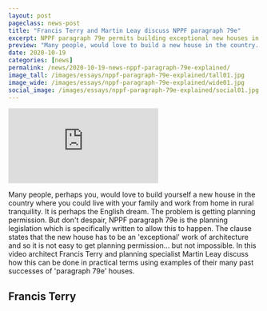 ```yaml
---
layout: post
pageclass: news-post
title: "Francis Terry and Martin Leay discuss NPPF paragraph 79e"
excerpt: NPPF paragraph 79e permits building exceptional new houses in the country. Francis Terry and Martin Leay discuss the NPPF paragraph 79e planning clause.
preview: "Many people, would love to build a new house in the country. The problem is getting planning permission. But don't despair, NPPF paragraph 79e is the planning legislation which is specifically written to allow this to happen. In this video architect Francis Terry and planning specialist Martin Leay discuss how this can be done in practical terms using examples of their many past successes of 'paragraph 79e' houses."
date: 2020-10-19
categories: [news]
permalink: /news/2020-10-19-news-nppf-paragraph-79e-explained/
image_tall: /images/essays/nppf-paragraph-79e-explained/tall01.jpg
image_wide: /images/essays/nppf-paragraph-79e-explained/wide01.jpg
social_image: /images/essays/nppf-paragraph-79e-explained/social01.jpg
---
```


<div class="videoWrapper">
	<iframe src="https://www.youtube.com/embed/QIxlxSUJ8F8" frameborder="0" allow="autoplay; encrypted-media" allowfullscreen></iframe>
</div>

Many people, perhaps you, would love to build yourself a new house in the country where you could live with your family and work from home in rural tranquility. It is perhaps the English dream. The problem is getting planning permission. But don't despair, NPPF paragraph 79e is the planning legislation which is specifically written to allow this to happen. The clause states that the new house has to be an 'exceptional' work of architecture and so it is not easy to get planning permission... but not impossible. In this video architect Francis Terry and planning specialist Martin Leay discuss how this can be done in practical terms using examples of their many past successes of 'paragraph 79e' houses.

## Francis Terry<br/><br/>
